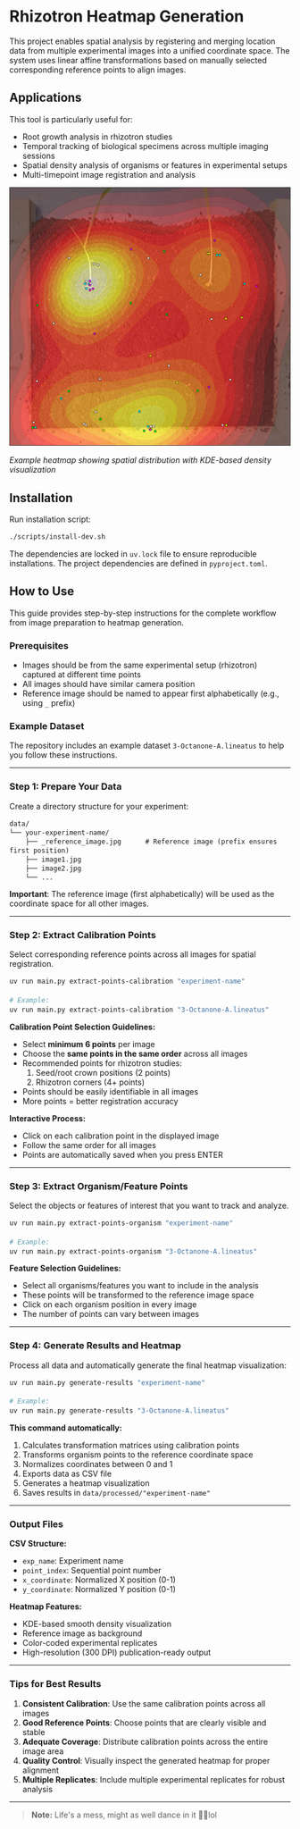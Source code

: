 # Rhizotron Heatmap Generation

This project enables spatial analysis by registering and merging location data from multiple experimental images into a unified coordinate space. The system uses linear affine transformations based on manually selected corresponding reference points to align images.

## Applications

This tool is particularly useful for:

-   Root growth analysis in rhizotron studies
-   Temporal tracking of biological specimens across multiple imaging sessions
-   Spatial density analysis of organisms or features in experimental setups
-   Multi-timepoint image registration and analysis

<img src="doc/example-image.png" alt="Example heatmap visualization" width="600">

_Example heatmap showing spatial distribution with KDE-based density visualization_

## Installation

Run installation script:

```bash
./scripts/install-dev.sh
```

The dependencies are locked in `uv.lock` file to ensure reproducible installations. The project dependencies are defined in `pyproject.toml`.

## How to Use

This guide provides step-by-step instructions for the complete workflow from image preparation to heatmap generation.

### Prerequisites

-   Images should be from the same experimental setup (rhizotron) captured at different time points
-   All images should have similar camera position
-   Reference image should be named to appear first alphabetically (e.g., using `_` prefix)

### Example Dataset

The repository includes an example dataset `3-Octanone-A.lineatus` to help you follow these instructions.

---

### Step 1: Prepare Your Data

Create a directory structure for your experiment:

```text
data/
└── your-experiment-name/
    ├── _reference_image.jpg      # Reference image (prefix ensures first position)
    ├── image1.jpg
    ├── image2.jpg
    └── ...
```

**Important**: The reference image (first alphabetically) will be used as the coordinate space for all other images.

---

### Step 2: Extract Calibration Points

Select corresponding reference points across all images for spatial registration.

```bash
uv run main.py extract-points-calibration "experiment-name"

# Example:
uv run main.py extract-points-calibration "3-Octanone-A.lineatus"
```

**Calibration Point Selection Guidelines:**

-   Select **minimum 6 points** per image
-   Choose the **same points in the same order** across all images
-   Recommended points for rhizotron studies:
    1. Seed/root crown positions (2 points)
    2. Rhizotron corners (4+ points)
-   Points should be easily identifiable in all images
-   More points = better registration accuracy

**Interactive Process:**

-   Click on each calibration point in the displayed image
-   Follow the same order for all images
-   Points are automatically saved when you press ENTER

---

### Step 3: Extract Organism/Feature Points

Select the objects or features of interest that you want to track and analyze.

```bash
uv run main.py extract-points-organism "experiment-name"

# Example:
uv run main.py extract-points-organism "3-Octanone-A.lineatus"
```

**Feature Selection Guidelines:**

-   Select all organisms/features you want to include in the analysis
-   These points will be transformed to the reference image space
-   Click on each organism position in every image
-   The number of points can vary between images

---

### Step 4: Generate Results and Heatmap

Process all data and automatically generate the final heatmap visualization:

```bash
uv run main.py generate-results "experiment-name"

# Example:
uv run main.py generate-results "3-Octanone-A.lineatus"
```

**This command automatically:**

1. Calculates transformation matrices using calibration points
2. Transforms organism points to the reference coordinate space
3. Normalizes coordinates between 0 and 1
4. Exports data as CSV file
5. Generates a heatmap visualization
6. Saves results in `data/processed/"experiment-name"`

---

### Output Files

**CSV Structure:**

-   `exp_name`: Experiment name
-   `point_index`: Sequential point number
-   `x_coordinate`: Normalized X position (0-1)
-   `y_coordinate`: Normalized Y position (0-1)

**Heatmap Features:**

-   KDE-based smooth density visualization
-   Reference image as background
-   Color-coded experimental replicates
-   High-resolution (300 DPI) publication-ready output

---

### Tips for Best Results

1. **Consistent Calibration**: Use the same calibration points across all images
2. **Good Reference Points**: Choose points that are clearly visible and stable
3. **Adequate Coverage**: Distribute calibration points across the entire image area
4. **Quality Control**: Visually inspect the generated heatmap for proper alignment
5. **Multiple Replicates**: Include multiple experimental replicates for robust analysis

---

> **Note:** Life's a mess, might as well dance in it 💃🕺lol
